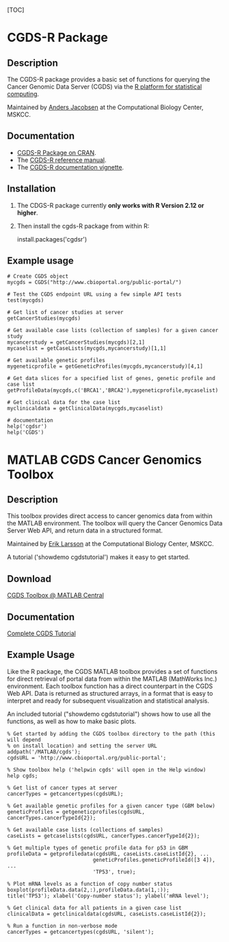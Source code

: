 [TOC]

# CGDS-R Package

## Description

The CGDS-R package provides a basic set of functions for querying the Cancer Genomic Data Server (CGDS) via the [R platform for statistical computing](http://www.r-project.org/).  

Maintained by [Anders Jacobsen](http://cbio.mskcc.org/people/info/anders_jacobsen.html) at the Computational Biology Center, MSKCC.

## Documentation

* [CGDS-R Package on CRAN](http://cran.r-project.org/web/packages/cgdsr/index.html).
* The [CGDS-R reference manual](http://cran.r-project.org/web/packages/cgdsr/cgdsr.pdf).
* The [CGDS-R documentation vignette](http://cran.r-project.org/web/packages/cgdsr/vignettes/cgdsr.pdf).

## Installation

1.  The CDGS-R package currently **only works with R Version 2.12 or higher**.

2.  Then install the cgds-R package from within R:

     install.packages('cgdsr')

## Example usage

	# Create CGDS object                                                                                                                                                            
	mycgds = CGDS("http://www.cbioportal.org/public-portal/")                                                                                                                       
                                                                                                                                                                                     
	# Test the CGDS endpoint URL using a few simple API tests                                                                                                                       
	test(mycgds)                                                                                                                                                                    
                                                                                                                                                                                     
	# Get list of cancer studies at server                                                                                                                                          
	getCancerStudies(mycgds)                                                                                                                                                        
                                                                                                                                                                                     
	# Get available case lists (collection of samples) for a given cancer study                                                                                                     
	mycancerstudy = getCancerStudies(mycgds)[2,1]                                                                                                                                   
	mycaselist = getCaseLists(mycgds,mycancerstudy)[1,1]                                                                                                                            
                                                                                                                                                                                     
	# Get available genetic profiles                                                                                                                                                
	mygeneticprofile = getGeneticProfiles(mycgds,mycancerstudy)[4,1]                                                                                                                
                                                                                                                                                                                     
	# Get data slices for a specified list of genes, genetic profile and case list                                                                                                  
	getProfileData(mycgds,c('BRCA1','BRCA2'),mygeneticprofile,mycaselist)                                                                                                           
                                                                                                                                                                                     
	# Get clinical data for the case list                                                                                                                                           
	myclinicaldata = getClinicalData(mycgds,mycaselist) 

	# documentation
	help('cgdsr')
	help('CGDS')

# MATLAB CGDS Cancer Genomics Toolbox

## Description

This toolbox provides direct access to cancer genomics data from within the MATLAB environment. The toolbox will query the Cancer Genomics Data Server Web API, and return data in a structured format.

Maintained by [Erik Larsson](http://cbio.mskcc.org/people/info/erik_larsson.html) at the Computational Biology Center, MSKCC.

A tutorial ('showdemo cgdstutorial') makes it easy to get started. 

## Download

[CGDS Toolbox @ MATLAB Central](http://www.mathworks.com/matlabcentral/fileexchange/31297-mskcc-cgds-cancer-genomics-toolbox)

## Documentation

[Complete CGDS Tutorial](http://www.mathworks.com/matlabcentral/fileexchange/31297-mskcc-cgds-cancer-genomics-toolbox/content/html/cgdstutorial.html)

## Example Usage

Like the R package, the CGDS MATLAB toolbox provides a set of functions for direct retrieval of portal data from within the MATLAB (MathWorks Inc.) environment. Each toolbox function has a direct counterpart in the CGDS Web API. Data is returned as structured arrays, in a format that is easy to interpret and ready for subsequent visualization and statistical analysis. 

An included tutorial ("showdemo cgdstutorial") shows how to use all the functions, as well as how to make basic plots.

	% Get started by adding the CGDS toolbox directory to the path (this will depend
	% on install location) and setting the server URL
	addpath('/MATLAB/cgds');
	cgdsURL = 'http://www.cbioportal.org/public-portal';

	% Show toolbox help ('helpwin cgds' will open in the Help window)
	help cgds;

	% Get list of cancer types at server
	cancerTypes = getcancertypes(cgdsURL);

	% Get available genetic profiles for a given cancer type (GBM below)
	geneticProfiles = getgeneticprofiles(cgdsURL, cancerTypes.cancerTypeId{2});

	% Get available case lists (collections of samples)
	caseLists = getcaselists(cgdsURL, cancerTypes.cancerTypeId{2});

	% Get multiple types of genetic profile data for p53 in GBM
	profileData = getprofiledata(cgdsURL, caseLists.caseListId{2}, ...
	                            geneticProfiles.geneticProfileId([3 4]), ...
	                            'TP53', true);

	% Plot mRNA levels as a function of copy number status
	boxplot(profileData.data(2,:),profileData.data(1,:));
	title('TP53'); xlabel('Copy-number status'); ylabel('mRNA level');

	% Get clinical data for all patients in a given case list
	clinicalData = getclinicaldata(cgdsURL, caseLists.caseListId{2});

	% Run a function in non-verbose mode
	cancerTypes = getcancertypes(cgdsURL, 'silent');
